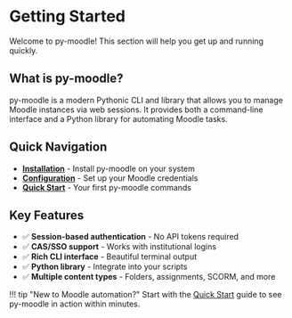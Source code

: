 # Getting Started

Welcome to py-moodle! This section will help you get up and running quickly.

## What is py-moodle?

py-moodle is a modern Pythonic CLI and library that allows you to manage Moodle instances via web sessions. It provides both a command-line interface and a Python library for automating Moodle tasks.

## Quick Navigation

- **[Installation](installation.md)** - Install py-moodle on your system
- **[Configuration](configuration.md)** - Set up your Moodle credentials
- **[Quick Start](quickstart.md)** - Your first py-moodle commands

## Key Features

- ✅ **Session-based authentication** - No API tokens required
- ✅ **CAS/SSO support** - Works with institutional logins  
- ✅ **Rich CLI interface** - Beautiful terminal output
- ✅ **Python library** - Integrate into your scripts
- ✅ **Multiple content types** - Folders, assignments, SCORM, and more

!!! tip "New to Moodle automation?"
    Start with the [Quick Start](quickstart.md) guide to see py-moodle in action within minutes.
